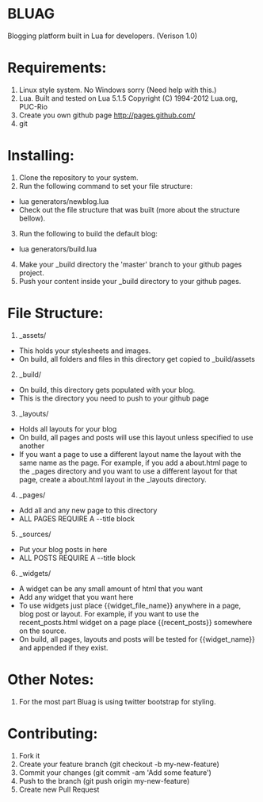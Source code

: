 # BLUAG
Blogging platform built in Lua for developers. (Verison 1.0)

# Requirements:
1. Linux style system. No Windows sorry (Need help with this.)
2. Lua. Built and tested on Lua 5.1.5  Copyright (C) 1994-2012 Lua.org, PUC-Rio
3. Create you own github page http://pages.github.com/
4. git

# Installing:
1. Clone the repository to your system.
2. Run the following command to set your file structure: 
  - lua generators/newblog.lua
  - Check out the file structure that was built (more about the
    structure bellow).
3. Run the following to build the default blog:
  - lua generators/build.lua
4. Make your _build directory the 'master' branch to your github pages project.
4. Push your content inside your _build directory to your github pages.

# File Structure:
1. _assets/
  - This holds your stylesheets and images.
  - On build, all folders and files in this directory get copied to _build/assets

2. _build/
  - On build, this directory gets populated with your blog.
  - This is the directory you need to push to your github page

3. _layouts/
  - Holds all layouts for your blog
  - On build, all pages and posts will use this layout unless specified to use another
  - If you want a page to use a different layout name the layout with the same name as the page.
    For example, if you add a about.html page to the _pages directory and you want to use a different layout for that page, create
    a about.html layout in the _layouts directory.

4. _pages/
  - Add all and any new page to this directory
  - ALL PAGES REQUIRE A --title block

5. _sources/
  - Put your blog posts in here
  - ALL POSTS REQUIRE A --title block

6. _widgets/
  - A widget can be any small amount of html that you want
  - Add any widget that you want here
  - To use widgets just place {{widget_file_name}} anywhere in a page, blog post or layout.
    For example, if you want to use the recent_posts.html widget on a page place {{recent_posts}} somewhere on the source.
  - On build, all pages, layouts and posts will be tested for {{widget_name}} and appended if they exist.

# Other Notes:
1. For the most part Bluag is using twitter bootstrap for styling.

# Contributing:
1. Fork it
2. Create your feature branch (git checkout -b my-new-feature)
3. Commit your changes (git commit -am 'Add some feature')
4. Push to the branch (git push origin my-new-feature)
5. Create new Pull Request



